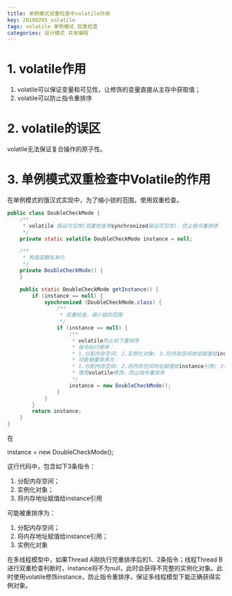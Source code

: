```yaml
---
title: 单例模式双重检查中volatile作用
key: 20180205_volatile
tags: volatile 单例模式 双重检查
categories: 设计模式 并发编程
---
```


# 1. volatile作用

1. volatile可以保证变量和可见性，让修饰的变量直接从主存中获取值；
2. volatile可以防止指令重排序

<!--more-->

# 2. volatile的误区

volatile无法保证复合操作的原子性。

# 3. 单例模式双重检查中Volatile的作用

在单例模式的饿汉式实现中，为了缩小锁的范围，使用双重检查。

```java
public class DoubleCheckMode {
    /**
     * volatile 保证可见性(双重检查用synchronized保证可见性)，防止指令重排序
     */
    private static volatile DoubleCheckMode instance = null;

    /**
     * 构造函数私有化
     */
    private DoubleCheckMode() {
    }

    public static DoubleCheckMode getInstance() {
        if (instance == null) {
            synchronized (DoubleCheckMode.class) {
                /**
                 * 双重检查，缩小锁的范围
                 */
                if (instance == null) {
                    /**
                     * volatile防止如下重排序
                     * 指令执行顺序：
                     * 1.分配内存空间; 2.实例化对象; 3.将内存空间地址赋值给instance引用
                     * 可能被重排序为：
                     * 1.分配内存空间; 2.将内存空间地址赋值给instance引用; 3.实例化对象
                     * 使用volatile修饰，防止指令重排序
                     */
                    instance = new DoubleCheckMode();
                }
            }
        }
        return instance;
    }
}
```

在

instance = new DoubleCheckMode();

这行代码中，包含如下3条指令：

1. 分配内存空间；
2. 实例化对象；
3. 将内存地址赋值给instance引用

可能被重排序为：

1. 分配内存空间；
2. 将内存地址赋值给instance引用；
3. 实例化对象

在多线程模型中，如果Thread A刚执行完重排序后的1、2条指令；线程Thread B进行双重检查判断时，instance将不为null，此时会获得不完整的实例化对象。此时使用volatile修饰instance，防止指令重排序，保证多线程模型下能正确获得实例对象。